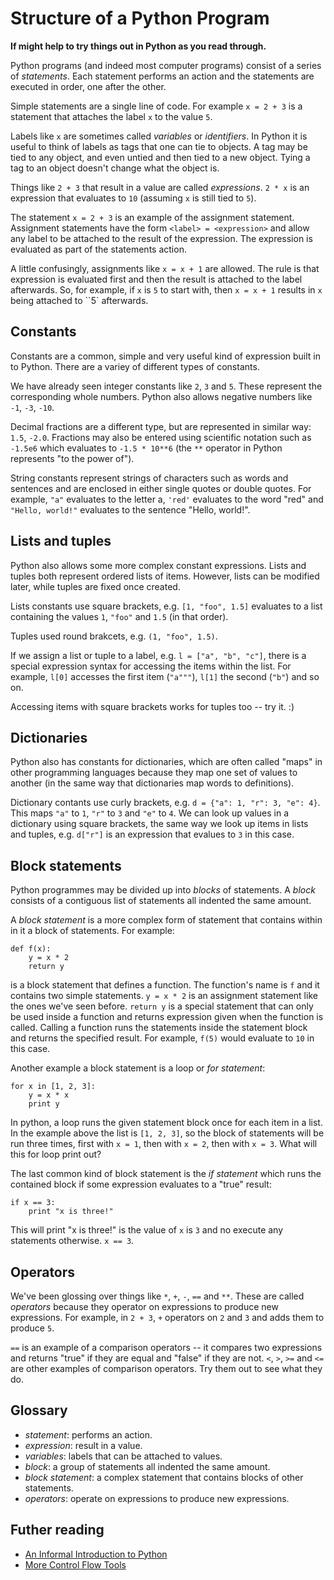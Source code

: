 Structure of a Python Program
=============================

**If might help to try things out in Python as you read through.**

Python programs (and indeed most computer programs) consist of a
series of *statements*. Each statement performs an action and the
statements are executed in order, one after the other.

Simple statements are a single line of code. For example ``x = 2 + 3``
is a statement that attaches the label ``x`` to the value ``5``.

Labels like ``x`` are sometimes called *variables* or
*identifiers*. In Python it is useful to think of labels as tags that
one can tie to objects. A tag may be tied to any object, and even
untied and then tied to a new object. Tying a tag to an object doesn't
change what the object is.

Things like ``2 + 3`` that result in a value are called
*expressions*. ``2 * x`` is an expression that evaluates to ``10``
(assuming ``x`` is still tied to ``5``).

The statement ``x = 2 + 3`` is an example of the assignment
statement. Assignment statements have the form ``<label> =
<expression>`` and allow any label to be attached to the result of the
expression. The expression is evaluated as part of the statements
action.

A little confusingly, assignments like ``x = x + 1`` are allowed. The
rule is that expression is evaluated first and then the result is
attached to the label afterwards. So, for example, if ``x`` is ``5``
to start with, then ``x = x + 1`` results in ``x`` being attached to
``5` afterwards.


Constants
---------

Constants are a common, simple and very useful kind of expression
built in to Python. There are a variey of different types of
constants.

We have already seen integer constants like ``2``, ``3`` and
``5``. These represent the corresponding whole numbers. Python also
allows negative numbers like ``-1``, ``-3``, ``-10``.

Decimal fractions are a different type, but are represented in similar
way: ``1.5``, ``-2.0``. Fractions may also be entered using scientific
notation such as ``-1.5e6`` which evaluates to ``-1.5 * 10**6`` (the
``**`` operator in Python represents "to the power of").

String constants represent strings of characters such as words and
sentences and are enclosed in either single quotes or double
quotes. For example, ``"a"`` evaluates to the letter a, ``'red'``
evaluates to the word "red" and ``"Hello, world!"`` evaluates to the
sentence "Hello, world!".


Lists and tuples
----------------

Python also allows some more complex constant expressions. Lists and
tuples both represent ordered lists of items. However, lists can be
modified later, while tuples are fixed once created.

Lists constants use square brackets, e.g. ``[1, "foo", 1.5]``
evaluates to a list containing the values ``1``, ``"foo"`` and ``1.5``
(in that order).

Tuples used round brakcets, e.g. ``(1, "foo", 1.5)``.

If we assign a list or tuple to a label, e.g. ``l = ["a", "b", "c"]``,
there is a special expression syntax for accessing the items within
the list. For example, ``l[0]`` accesses the first item (``"a"""``),
``l[1]`` the second (``"b"``) and so on.

Accessing items with square brackets works for tuples too -- try it. :)


Dictionaries
------------

Python also has constants for dictionaries, which are often called
"maps" in other programming languages because they map one set of
values to another (in the same way that dictionaries map words to
definitions).

Dictionary contants use curly brackets, e.g. ``d = {"a": 1, "r": 3,
"e": 4}``. This maps ``"a"`` to ``1``, ``"r"`` to ``3`` and ``"e"`` to
``4``. We can look up values in a dictionary using square brackets,
the same way we look up items in lists and tuples, e.g. ``d["r"]`` is
an expression that evalues to ``3`` in this case.


Block statements
----------------

Python programmes may be divided up into *blocks* of statements. A
*block* consists of a contiguous list of statements all indented the
same amount.

A *block statement* is a more complex form of statement that contains
within in it a block of statements. For example:

    def f(x):
        y = x * 2
        return y

is a block statement that defines a function. The function's name is
``f`` and it contains two simple statements. ``y = x * 2`` is an
assignment statement like the ones we've seen before. ``return y`` is
a special statement that can only be used inside a function and
returns expression given when the function is called. Calling a
function runs the statements inside the statement block and returns
the specified result. For example, ``f(5)`` would evaluate to ``10``
in this case.

Another example a block statement is a loop or *for statement*:

    for x in [1, 2, 3]:
        y = x * x
        print y

In python, a loop runs the given statement block once for each item in
a list. In the example above the list is ``[1, 2, 3]``, so the block
of statements will be run three times, first with ``x = 1``, then with
``x = 2``, then with ``x = 3``. What will this for loop print out?

The last common kind of block statement is the *if statement* which
runs the contained block if some expression evaluates to a "true"
result:

    if x == 3:
        print "x is three!"

This will print "x is three!" is the value of ``x`` is ``3`` and no
execute any statements otherwise. ``x == 3``.


Operators
---------

We've been glossing over things like ``*``, ``+``, ``-``, ``==`` and
``**``. These are called *operators* because they operator on
expressions to produce new expressions. For example, in ``2 + 3``,
``+`` operators on ``2`` and ``3`` and adds them to produce ``5``.

``==`` is an example of a comparison operators -- it compares two
expressions and returns "true" if they are equal and "false" if they
are not. ``<``, ``>``, ``>=`` and ``<=`` are other examples of
comparison operators. Try them out to see what they do.



Glossary
--------

* *statement*: performs an action.
* *expression*: result in a value.
* *variables*: labels that can be attached to values.
* *block*: a group of statements all indented the same amount.
* *block statement*: a complex statement that contains blocks of other statements.
* *operators*: operate on expressions to produce new expressions.


Futher reading
--------------

* [An Informal Introduction to Python](https://docs.python.org/2/tutorial/introduction.html)
* [More Control Flow Tools](https://docs.python.org/2/tutorial/controlflow.html)
